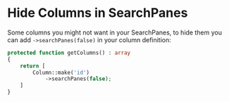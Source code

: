 # Hide Columns in SearchPanes

Some columns you might not want in your SearchPanes, to hide them you can add `->searchPanes(false)` in your column
definition:

```php
protected function getColumns() : array
{
    return [
        Column::make('id')
            ->searchPanes(false);
    ]
}
```